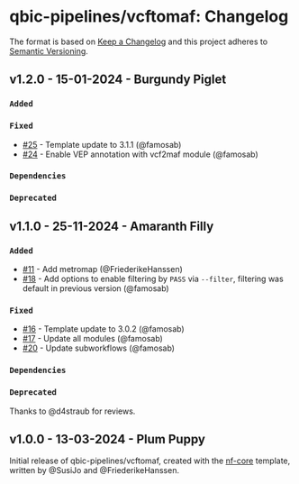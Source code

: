 # qbic-pipelines/vcftomaf: Changelog

The format is based on [Keep a Changelog](https://keepachangelog.com/en/1.0.0/)
and this project adheres to [Semantic Versioning](https://semver.org/spec/v2.0.0.html).

## v1.2.0 - 15-01-2024 - Burgundy Piglet

### `Added`

### `Fixed`

- [#25](https://github.com/qbic-pipelines/vcftomaf/pull/25) - Template update to 3.1.1 (@famosab)
- [#24](https://github.com/qbic-pipelines/vcftomaf/pull/24) - Enable VEP annotation with vcf2maf module (@famosab)

### `Dependencies`

### `Deprecated`

## v1.1.0 - 25-11-2024 - Amaranth Filly

### `Added`

- [#11](https://github.com/qbic-pipelines/vcftomaf/pull/11) - Add metromap (@FriederikeHanssen)
- [#18](https://github.com/qbic-pipelines/vcftomaf/pull/18) - Add options to enable filtering by `PASS` via `--filter`, filtering was default in previous version (@famosab)

### `Fixed`

- [#16](https://github.com/qbic-pipelines/vcftomaf/pull/16) - Template update to 3.0.2 (@famosab)
- [#17](https://github.com/qbic-pipelines/vcftomaf/pull/17) - Update all modules (@famosab)
- [#20](https://github.com/qbic-pipelines/vcftomaf/pull/20) - Update subworkflows (@famosab)

### `Dependencies`

### `Deprecated`

Thanks to @d4straub for reviews.

## v1.0.0 - 13-03-2024 - Plum Puppy

Initial release of qbic-pipelines/vcftomaf, created with the [nf-core](https://nf-co.re/) template, written by @SusiJo and @FriederikeHanssen.
